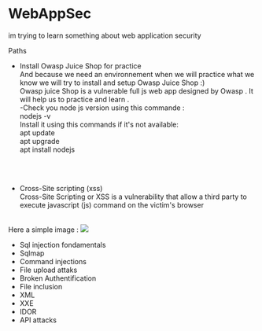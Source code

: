 # WebAppSec
im trying to learn something about web application security 

Paths <br>
- Install Owasp Juice Shop for practice <br>
And because we need an environnement when we will practice what we know we will try to install and setup Owasp Juice Shop :) <br>
Owasp juice Shop is a vulnerable full js web app designed by Owasp . It will help us to practice and learn .<br>
-Check you node js version using this commande : <br>
nodejs -v <br>
Install it using this commands if it's not available:<br>
apt update <br>
apt upgrade <br>
apt install nodejs <br>


<br><br>
- Cross-Site scripting (xss)<br>
Cross-Site Scripting or XSS is a vulnerability that allow a third party to execute javascript (js) command on the victim's browser
<br>
Here a simple image :
  <image src="https://github.com/msfcode/WebAppSec/assets/74313566/f94ee703-337b-4ee1-887f-6b2a0c3404b0)">

- Sql injection fondamentals
- Sqlmap
- Command injections
- File upload attaks
- Broken Authentification
- File inclusion
- XML
- XXE
- IDOR
- API attacks
